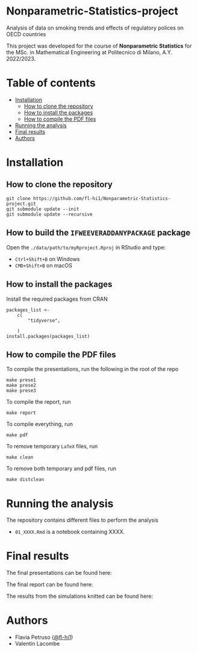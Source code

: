 
<!-- omit from toc -->
# Nonparametric-Statistics-project
Analysis of data on smoking trends and effects of regulatory polices on OECD countries

This project was developed for the course of **Nonparametric Statistics** for the MSc. in Mathematical Engineering at Politecnico di Milano, A.Y. 2022/2023.

<!-- omit from toc -->
# Table of contents

- [Installation](#installation)
  - [How to clone the repository](#how-to-clone-the-repository)
  - [How to install the packages](#how-to-install-the-packages)
  - [How to compile the PDF files](#how-to-compile-the-pdf-files)
- [Running the analysis](#running-the-analysis)
- [Final results](#final-results)
- [Authors](#authors)


# Installation

## How to clone the repository

```
git clone https://github.com/fl-hi1/Nonparametric-Statistics-project.git
git submodule update --init
git submodule update --recursive
```



## How to build the `IFWEEVERADDANYPACKAGE` package

Open the `./data/path/to/myRproject.Rproj` in RStudio and type:

- `Ctrl+Shift+B` on Windows
- `CMD+Shift+B` on macOS



## How to install the packages

Install the required packages from CRAN

```
packages_list <-
    c(
        "tidyverse",
        
    )
install.packages(packages_list)
```


## How to compile the PDF files

To compile the presentations, run the following in the root of the repo

```
make prese1
make prese2
make prese3
```

To compile the report, run

```
make report
```

To compile everything, run

```
make pdf
```

To remove temporary `LaTeX` files, run

```
make clean
```

To remove both temporary and pdf files, run

```
make distclean
```

# Running the analysis

The repository contains different files to perform the analysis

- `01_XXXX.Rmd` is a notebook containing XXXX.


# Final results

The final presentations can be found here:


The final report can be found here:


The results from the simulations knitted can be found here:


# Authors


- Flavia Petruso ([@fl-hi1](https://github.com/fl-hi1))
- Valentin Lacombe
